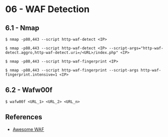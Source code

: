 # 06 - WAF Detection

## 6.1 - Nmap

`$ nmap -p80,443 --script http-waf-detect <IP>`

`$ nmap -p80,443 --script http-waf-detect <IP> --script-args="http-waf-detect.aggro,http-waf-detect.uri=/<URL>/index.php" <IP>`

`$ nmap -p80,443 --script http-waf-fingerprint <IP>`

`$ nmap -p80,443 --script http-waf-fingerprint --script-args http-waf-fingerprint.intensive=1 <IP>`

## 6.2 - Wafw00f

`$ wafw00f <URL_1> <URL_2> <URL_n>`

## References

* [Awesome WAF](https://github.com/0xInfection/Awesome-WAF)